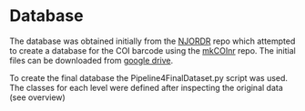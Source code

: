 # Database

The database was obtained initially from the [NJORDR](https://github.com/adriantich/NJORDR-MJOLNIR3) repo which attempted to create a database for the COI barcode using the [mkCOInr](https://github.com/meglecz/mkCOInr) repo.
The initial files can be downloaded from [google drive](https://drive.google.com/drive/folders/1NbJ90I6jyYmkxZyJvI70vmsjzPalVbEL?usp=drive_link).

To create the final database the Pipeline4FinalDataset.py script was used.
The classes for each level were defined after inspecting the original data (see overview)